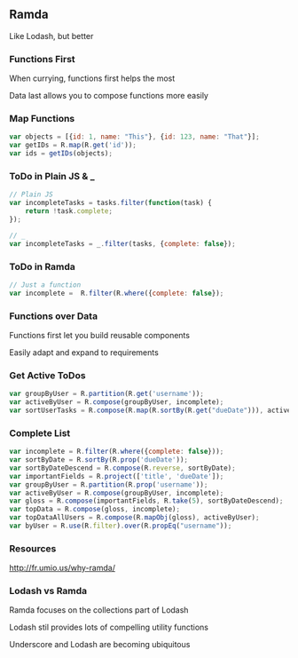 ## Ramda

Like Lodash, but better


### Functions First

When currying, functions first helps the most

Data last allows you to compose functions more easily


### Map Functions

```javascript
var objects = [{id: 1, name: "This"}, {id: 123, name: "That"}];
var getIDs = R.map(R.get('id'));
var ids = getIDs(objects);
```


### ToDo in Plain JS & _

```javascript
// Plain JS
var incompleteTasks = tasks.filter(function(task) {
    return !task.complete;
});

// _
var incompleteTasks = _.filter(tasks, {complete: false});
```


### ToDo in Ramda

```javascript
// Just a function
var incomplete =  R.filter(R.where({complete: false});
```


### Functions over Data

Functions first let you build reusable components

Easily adapt and expand to requirements


### Get Active ToDos

```javascript
var groupByUser = R.partition(R.get('username'));
var activeByUser = R.compose(groupByUser, incomplete);
var sortUserTasks = R.compose(R.map(R.sortBy(R.get("dueDate"))), activeByUser);
```


### Complete List

```javascript
var incomplete = R.filter(R.where({complete: false}));
var sortByDate = R.sortBy(R.prop('dueDate'));
var sortByDateDescend = R.compose(R.reverse, sortByDate);
var importantFields = R.project(['title', 'dueDate']);
var groupByUser = R.partition(R.prop('username'));
var activeByUser = R.compose(groupByUser, incomplete);
var gloss = R.compose(importantFields, R.take(5), sortByDateDescend);
var topData = R.compose(gloss, incomplete);
var topDataAllUsers = R.compose(R.mapObj(gloss), activeByUser);
var byUser = R.use(R.filter).over(R.propEq("username"));
```


### Resources

http://fr.umio.us/why-ramda/


### Lodash vs Ramda

Ramda focuses on the collections part of Lodash

Lodash stil provides lots of compelling utility functions

Underscore and Lodash are becoming ubiquitous
